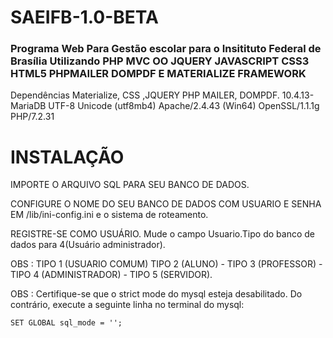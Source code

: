 # SAEIFB-1.0-BETA

### Programa Web Para Gestão escolar para o Insitituto Federal de Brasília Utilizando PHP MVC OO JQUERY JAVASCRIPT CSS3 HTML5 PHPMAILER DOMPDF E MATERIALIZE FRAMEWORK
Dependências Materialize, CSS ,JQUERY PHP MAILER, DOMPDF.
10.4.13-MariaDB UTF-8 Unicode (utf8mb4)
Apache/2.4.43 (Win64) OpenSSL/1.1.1g PHP/7.2.31

# INSTALAÇÃO 

IMPORTE O ARQUIVO SQL PARA SEU BANCO DE DADOS.

CONFIGURE O NOME DO SEU BANCO DE DADOS COM USUARIO E SENHA EM /lib/ini-config.ini e o sistema de roteamento.

REGISTRE-SE COMO USUÁRIO. Mude o campo Usuario.Tipo do banco de dados para 4(Usuário administrador). 

OBS : TIPO 1 (USUARIO COMUM) TIPO 2 (ALUNO) - TIPO 3 (PROFESSOR) - TIPO 4 (ADMINISTRADOR) - TIPO 5 (SERVIDOR).

OBS : Certifique-se que o strict mode do mysql esteja desabilitado.
Do contrário, execute a seguinte linha no terminal do mysql:
```
SET GLOBAL sql_mode = '';

```
